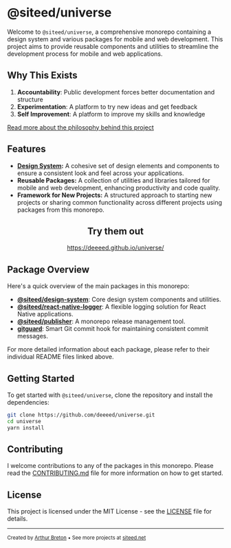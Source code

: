 # @siteed/universe

Welcome to `@siteed/universe`, a comprehensive monorepo containing a design system and various packages for mobile and web development. This project aims to provide reusable components and utilities to streamline the development process for mobile and web applications.

## Why This Exists
1. **Accountability**: Public development forces better documentation and structure
2. **Experimentation**: A platform to try new ideas and get feedback
3. **Self Improvement**: A platform to improve my skills and knowledge

[Read more about the philosophy behind this project](./PHILOSOPHY.md)

## Features

- **[Design System](./packages/design-system/README.md):** A cohesive set of design elements and components to ensure a consistent look and feel across your applications.
- **Reusable Packages:** A collection of utilities and libraries tailored for mobile and web development, enhancing productivity and code quality.
- **Framework for New Projects:** A structured approach to starting new projects or sharing common functionality across different projects using packages from this monorepo.

<div align="center">
  <h2>Try them out</h2>
  <p><a href="https://deeeed.github.io/universe/">https://deeeed.github.io/universe/</a></p>
</div>

## Package Overview

Here's a quick overview of the main packages in this monorepo:
- [**@siteed/design-system**](./packages/design-system/README.md): Core design system components and utilities.
- [**@siteed/react-native-logger**](./packages/react-native-logger/README.md): A flexible logging solution for React Native applications.
- [**@siteed/publisher**](./packages/publisher/README.md): A monorepo release management tool.
- [**gitguard**](./packages/gitguard/README.md): Smart Git commit hook for maintaining consistent commit messages.

For more detailed information about each package, please refer to their individual README files linked above.


## Getting Started

To get started with `@siteed/universe`, clone the repository and install the dependencies:

```bash
git clone https://github.com/deeeed/universe.git
cd universe
yarn install
```

## Contributing

I welcome contributions to any of the packages in this monorepo. Please read the [CONTRIBUTING.md](./CONTRIBUTING.md) file for more information on how to get started.

## License

This project is licensed under the MIT License - see the [LICENSE](./LICENSE) file for details.


---
<sub>Created by [Arthur Breton](https://siteed.net) • See more projects at [siteed.net](https://siteed.net)</sub>
